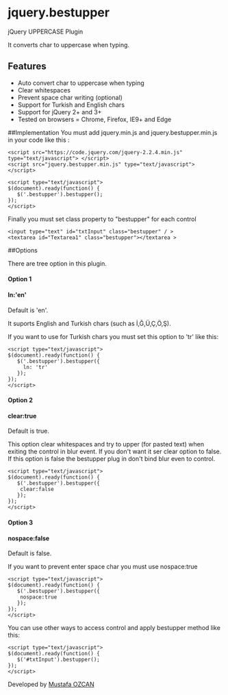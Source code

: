 # jquery.bestupper
jQuery UPPERCASE Plugin

It converts char to uppercase when typing.

## Features
- Auto convert char to uppercase when typing
- Clear whitespaces
- Prevent space char writing (optional)
- Support for Turkish and English chars
- Support for jQuery 2+ and 3+
- Tested on browsers = Chrome, Firefox, IE9+ and Edge



##Implementation
You must add jquery.min.js and jquery.bestupper.min.js in your code like this : 
```
<script src="https://code.jquery.com/jquery-2.2.4.min.js" type="text/javascript"> </script> 
<script src="jquery.bestupper.min.js" type="text/javascript"> </script>

<script type="text/javascript"> 
$(document).ready(function() { 
   $('.bestupper').bestupper(); 
}); 
</script>
```

Finally you must set class property to "bestupper" for each control

```
<input type="text" id="txtInput" class="bestupper" / > 
<textarea id="Textarea1" class="bestupper"></textarea >
```
##Options

There are tree option in this plugin. 
#### <i class="icon-pencil"></i> Option 1
#### ln:'en'

Default is 'en'. 

It suports English and Turkish chars (such as İ,Ğ,Ü,Ç,Ö,Ş). 

If you want to use for Turkish chars you must set this option to 'tr' like this:

```
<script type="text/javascript">
$(document).ready(function() { 
   $('.bestupper').bestupper({ 
     ln: 'tr'
   }); 
}); 
</script>
```

#### <i class="icon-pencil"></i> Option 2
#### clear:true 
Default is true. 

This option clear whitespaces and try to upper (for pasted text) when exiting the control in blur event. 
If you don't want it ser clear option to false. If this option is false the bestupper plug in don't bind blur even to control. 

```
<script type="text/javascript">
$(document).ready(function() { 
   $('.bestupper').bestupper({ 
    clear:false
   }); 
}); 
</script>
```

#### <i class="icon-pencil"></i> Option 3
#### nospace:false 

Default is false. 

If you want to prevent enter space char you must use nospace:true 

```
<script type="text/javascript">
$(document).ready(function() { 
   $('.bestupper').bestupper({ 
    nospace:true
   }); 
}); 
</script>
```

You can use other ways to access control and apply bestupper method like this: 
```
<script type="text/javascript"> 
$(document).ready(function() { 
   $('#txtInput').bestupper(); 
}); 
</script>
```

Developed by [Mustafa OZCAN](http://www.mustafaozcan.net)
